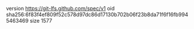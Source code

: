 version https://git-lfs.github.com/spec/v1
oid sha256:6f83f4ef809f52c578d97dc86d17130b702b06f23b8da71f6f16fb9945463469
size 1577
